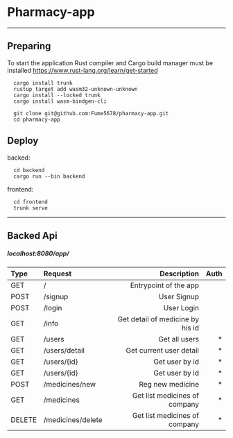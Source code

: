 # Pharmacy-app
____
## Preparing
To start the application Rust compiler and Cargo build manager must be installed https://www.rust-lang.org/learn/get-started

```
  cargo install trunk
  rustup target add wasm32-unknown-unknown
  cargo install --locked trunk
  cargo install wasm-bindgen-cli
  
  git clone git@github.com:Fume5678/pharmacy-app.git
  cd pharmacy-app
```
## Deploy
backed:
```
  cd backend
  cargo run --bin backend 
```
frontend:
```
  cd frontend
  trunk serve
```
____
## Backed Api
##### localhost:8080/app/
| Type          | Request          | Description   |Auth |  
|:------------- |:-----------------| -------------:|-------------:|
| GET           | /                | Entrypoint of the app ||
| POST          | /signup          |         User Signup||
| POST          | /login           |         User Login||
| GET           | /info            |     Get detail of medicine by  his id||
| GET           | /users           |          Get all users| * |
| GET           | /users/detail    |          Get current user detail| * |
| GET           | /users/{id}      |         Get user by id| * |
| GET           | /users/{id}      |         Get user by id| * |
| POST          | /medicines/new   |        Reg new medicine| * |
| GET           | /medicines       |        Get list medicines of company| * |
| DELETE        | /medicines/delete|        Get list medicines of company| * |
